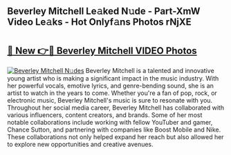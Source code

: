 ## Beverley Mitchell Le𝚊ked N𝚞de - Part-XmW Video Le𝚊ks - Hot Onlyf𝚊ns Photos rNjXE

# <h2><a href="http://ac2094.deff.icu/?id=Beverley+Mitchell">🔗 New 👉🔴 Beverley Mitchell VIDEO Photos</a></h2>

[![Beverley Mitchell N𝚞des](https://i.imgur.com/rIISA9y.gif)](http://ac2094.deff.icu/?id=Beverley+Mitchell)
Beverley Mitchell is a talented and innovative young artist who is making a significant impact in the music industry. With her powerful vocals, emotive lyrics, and genre-bending sound, she is an artist to watch in the years to come. Whether you're a fan of pop, rock, or electronic music, Beverley Mitchell's music is sure to resonate with you. Throughout her social media career, Beverley Mitchell has collaborated with various influencers, content creators, and brands. Some of her most notable collaborations include working with fellow YouTuber and gamer, Chance Sutton, and partnering with companies like Boost Mobile and Nike. These collaborations not only helped expand her reach but also allowed her to explore new opportunities and creative avenues.
